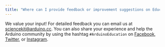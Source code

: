 ```yaml
---
title: "Where can I provide feedback or improvement suggestions on Educational products?"
---
```


We value your input! For detailed feedback you can email us at [sciencekit@arduino.cc](mailto:sciencekit@arduino.cc). You can also share your experience and help the Arduino community by using the hashtag `#ArduinoEducation` on [Facebook](https://www.facebook.com/official.arduino/), [Twitter](https://twitter.com/arduino), or [Instagram](https://www.instagram.com/arduino.cc/).

